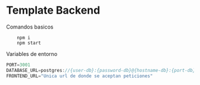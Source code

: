 # Template Backend

Comandos basicos

```console
    npm i
    npm start
```

Variables de entorno

```js
PORT=3001
DATABASE_URL=postgres://{user-db}:{password-db}@{hostname-db}:{port-db}/{name-db}
FRONTEND_URL="Unica url de donde se aceptan peticiones"
```
